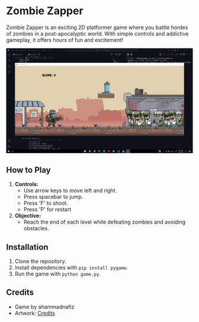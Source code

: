 # Zombie Zapper

Zombie Zapper is an exciting 2D platformer game where you battle hordes of zombies in a post-apocalyptic world. With simple controls and addictive gameplay, it offers hours of fun and excitement!

![Screenshot](ZombieZapper/Game_Assets/ss.png)

## How to Play

1. **Controls:**
   - Use arrow keys to move left and right.
   - Press spacebar to jump.
   - Press 'F' to shoot.
   - Press 'P' for restart
2. **Objective:**
   - Reach the end of each level while defeating zombies and avoiding obstacles.

## Installation

1. Clone the repository.
2. Install dependencies with `pip install pygame`.
3. Run the game with `python game.py`.

## Credits

- Game by ahammadnafiz
- Artwork: [Credits](https://itch.io/queue/c/2542235/pygame-assets?game_id=1181927)
